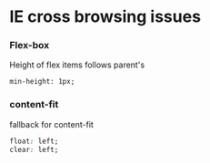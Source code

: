 # IE cross browsing issues

### Flex-box
Height of flex items follows parent's
<br>
```
min-height: 1px;
```
### content-fit
fallback for content-fit
<br>
```css
float: left;
clear: left;
```
